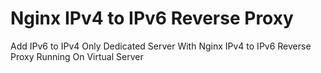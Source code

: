 # Nginx IPv4 to IPv6 Reverse Proxy

Add IPv6 to IPv4 Only Dedicated Server With Nginx IPv4 to IPv6 Reverse Proxy Running On Virtual Server
